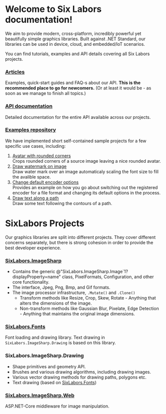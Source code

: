 # Welcome to Six Labors documentation!

We aim to provide modern, cross-platform, incredibly powerful yet beautifully simple graphics libraries. Built against .NET Standard, our libraries can be used in device, cloud, and embedded/IoT scenarios.

You can find tutorials, examples and API details covering all Six Labors projects.

### [Articles](articles/intro.md)
Examples, quick-start guides and FAQ-s about our API. **This is the recommended place to go for newcomers.** (Or at least it would be - as soon as we manage to finish all topics.)

### [API documentation](api/index.md)
Detailed documentation for the entire API available across our projects.

### [Examples repository](https://github.com/SixLabors/Samples)
We have implemented short self-contained sample projects for a few specific use cases, including:
1. [Avatar with rounded corners](https://github.com/SixLabors/Samples/tree/master/ImageSharp/AvatarWithRoundedCorner)<br/>
  Crops rounded corners of a source image leaving a nice rounded avatar.
2. [Draw watermark on image](https://github.com/SixLabors/Samples/tree/master/ImageSharp/DrawWaterMarkOnImage)<br/>
  Draw water mark over an image automaticaly scaling the font size to fill the avalible space.
3. [Change default encoder options](https://github.com/SixLabors/Samples/tree/master/ImageSharp/ChangeDefaultEncoderOptions)<br/>
  Provides an example on how you go about switching out the registered encoder for a file format and changing its default options in the process.
4. [Draw text along a path](https://github.com/SixLabors/Samples/tree/master/ImageSharp/DrawingTextAlongAPath)<br/>
  Draw some text following the contours of a path.

# SixLabors Projects
Our graphics libraries are split into different projects. They cover different concerns separately, but there is strong cohesion in order to provide the best developer experience.

### [SixLabors.ImageSharp](https://github.com/SixLabors/ImageSharp)
- Contains the generic @"SixLabors.ImageSharp.Image`1?displayProperty=name" class, PixelFormats, Configuration, and other core functionality.
- The [](xref:SixLabors.ImageSharp.Formats.IImageFormat?displayProperty=name) interface, Jpeg, Png, Bmp, and Gif formats.
- The image processor infrastructure, `.Mutate()` and `.Clone()`
  - Transform methods like Resize, Crop, Skew, Rotate - Anything that alters the dimensions of the image.
  - Non-transform methods like Gaussian Blur, Pixelate, Edge Detection - Anything that maintains the original image dimensions.

### [SixLabors.Fonts](https://github.com/SixLabors/Fonts)
Font loading and drawing library. Text drawing in `SixLabors.ImageSharp.Drawing` is based on this library.

### SixLabors.ImageSharp.Drawing
- Shape primitives and geometry API.
- Brushes and various drawing algorithms, including drawing images.
- Various vector drawing methods for drawing paths, polygons etc.
- Text drawing (based on [SixLabors.Fonts](https://github.com/SixLabors/Fonts))

### [SixLabors.ImageSharp.Web](https://github.com/SixLabors/ImageSharp.Web)
ASP.NET-Core middleware for image manipulation.
